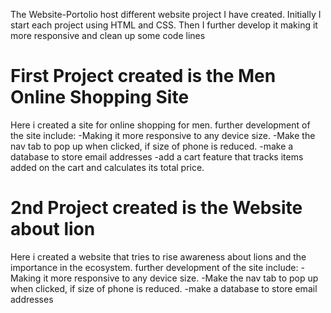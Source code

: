 The Website-Portolio host different website project I have created. 
Initially I start each project using HTML and CSS. Then I further develop it making it more responsive and clean up some code lines

# First Project created is the Men Online Shopping Site
Here i created a site for online shopping for men.
further development of the site include:
-Making it more responsive to any device size.
-Make the nav tab to pop up when clicked, if size of phone is reduced.
-make a database to store email addresses 
-add a cart feature that tracks items added on the cart and calculates its total price.

# 2nd Project created is the Website about lion
Here i created a website that tries to rise awareness about lions and the importance in the ecosystem.
further development of the site include:
-Making it more responsive to any device size.
-Make the nav tab to pop up when clicked, if size of phone is reduced.
-make a database to store email addresses 
